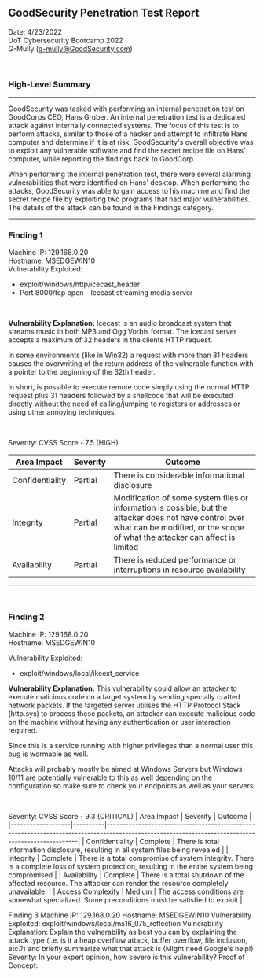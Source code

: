 ## GoodSecurity Penetration Test Report

Date: 4/23/2022  
UoT Cybersecurity Bootcamp 2022<br>
G-Mully
([g-mully@GoodSecurity.com](mailto:g-mully@GoodSecurity.com))


<br>

### High-Level Summary
---
GoodSecurity was tasked with performing an internal penetration test on GoodCorps CEO, Hans Gruber. An internal penetration test is a dedicated attack against internally connected systems. The focus of this test is to perform attacks, similar to those of a hacker and attempt to infiltrate Hans computer and determine if it is at risk. GoodSecurity's overall objective was to exploit any vulnerable software and find the secret recipe file on Hans' computer, while reporting the findings back to GoodCorp.

When performing the internal penetration test, there were several alarming vulnerabilities that were identified on Hans' desktop. When performing the attacks, GoodSecurity was able to gain access to his machine and find the secret recipe file by exploiting two programs that had major vulnerabilities. The details of the attack can be found in the Findings category.

---

### Finding 1
Machine IP: 129.168.0.20<br>
Hostname: MSEDGEWIN10<br>
Vulnerability Exploited:<br>
- exploit/windows/http/icecast_header<br>
- Port 8000/tcp open - Icecast streaming media server

<br>


<b>Vulnerability Explanation:</b>
Icecast is an audio broadcast system that streams music in both MP3 and
Ogg Vorbis format. The Icecast server accepts a maximum of 32 headers in the clients HTTP request.

In some environments (like in Win32) a request with more than 31 headers causes the overwriting of the return address of the vulnerable function with a pointer to the beginning of the 32th header.

In short, is possible to execute remote code simply using the normal
HTTP request plus 31 headers followed by a shellcode that will be
executed directly without the need of calling/jumping to registers or
addresses or using other annoying techniques.

<br>

Severity: 
CVSS Score - 7.5 (HIGH)

| Area Impact     | Severity | Outcome                                                                                                                                                                                   |
|-----------------|----------|-------------------------------------------------------------------------------------------------------------------------------------------------------------------------------------------|
| Confidentiality | Partial  | There is considerable informational disclosure                                                                                                                                            |
| Integrity       | Partial  | Modification of some system files or information is possible, but the  attacker does not have control over what can be modified, or the scope  of what the attacker can affect is limited |
| Availability    | Partial  | There is reduced performance or interruptions in resource availability                                                                                                                    |                                        
---


<br>

### Finding 2
Machine IP: 129.168.0.20<br>
Hostname: MSEDGEWIN10<br>

Vulnerability Exploited:<br>
- exploit/windows/local/ikeext_service<br>


<b>Vulnerability Explanation:</b>
 This vulnerability could allow an attacker to execute malicious code on a target system by sending specially crafted network packets. If the targeted server utilises the HTTP Protocol Stack (http.sys) to process these packets, an attacker can execute malicious code on the machine without having any authentication or user interaction required.

Since this is a service running with higher privileges than a normal user this bug is wormable as well.

Attacks will probably mostly be aimed at Windows Servers but Windows 10/11 are potentially vulnerable to this as well depending on the configuration so make sure to check your endpoints as well as your servers.

<br>

Severity: 
CVSS Score - 9.3 (CRITICAL)
| Area Impact       | Severity | Outcome                                                                                                                                           |
|-------------------|----------|---------------------------------------------------------------------------------------------------------------------------------------------------|
| Confidentiality   | Complete | There is total information disclosure, resulting in all system files being revealed                                                               |
| Integrity         | Complete | There is a total compromise of system integrity. There is a complete loss of system  protection, resulting in the entire system being compromised |
| Availability      | Complete | There is a total shutdown of the affected resource. The attacker can render the  resource completely unavailable.                                 |
| Access Complexity | Medium   | The access conditions are somewhat specialized. Some preconditions must be satisfied  to exploit                                                  |

Finding 3
Machine IP:
129.168.0.20
Hostname:
MSEDGEWIN10
Vulnerability Exploited:
exploit/windows/local/ms16_075_reflection
Vulnerability Explanation:
Explain the vulnerability as best you can by explaining the attack type (i.e. is it a heap overflow attack, buffer overflow, file inclusion, etc.?) and briefly summarize what that attack is (Might need Google's help!)
Severity:
In your expert opinion, how severe is this vulnerability?
Proof of Concept: